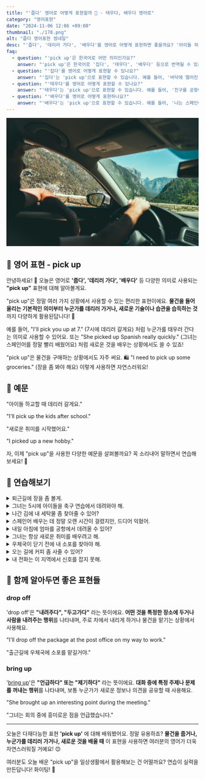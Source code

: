 ```yaml
---
title: "'줍다' 영어로 어떻게 표현할까 🚗 - 태우다, 배우다 영어로"
category: "영어표현"
date: "2024-11-06 12:06 +09:00"
thumbnail: "./178.png"
alt: "줍다 영어표현 썸네일"
desc: "'줍다', '데리러 가다', '배우다'를 영어로 어떻게 표현하면 좋을까요? '아이들 하교할 때 데리러 갈게요.', '새로운 취미를 시작했어요.' 등을 영어로 표현하는 법을 배워봅시다. 다양한 예문을 통해서 연습하고 본인의 표현으로 만들어 보세요."
faq:
  - question: "'pick up'은 한국어로 어떤 의미인가요?"
    answer: "'pick up'은 한국어로 '집다', '태우다', '배우다' 등으로 번역될 수 있습니다. 물건을 주워서 들어올리거나, 사람을 차에 태우거나, 새로운 기술이나 정보를 배우는 상황에서 사용됩니다."
  - question: "'집다'를 영어로 어떻게 표현할 수 있나요?"
    answer: "'집다'는 'pick up'으로 표현할 수 있습니다. 예를 들어, '바닥에 떨어진 연필을 집어주세요'는 'Please pick up the pencil on the floor'로 말할 수 있습니다."
  - question: "'태우다'를 영어로 어떻게 표현할 수 있나요?"
    answer: "'태우다'는 'pick up'으로 표현할 수 있습니다. 예를 들어, '친구를 공항에 태우러 가야 해'는 'I need to pick up my friend from the airport'로 말할 수 있습니다."
  - question: "'배우다'를 영어로 어떻게 표현하나요?"
    answer: "'배우다'는 'pick up'으로 표현할 수 있습니다. 예를 들어, '나는 스페인어를 쉽게 배웠어'는 'I picked up Spanish easily'로 표현할 수 있습니다."
---
```


![운전하면서 웃고있는 남성](./178-1.jpg)

## 🌟 영어 표현 - pick up

안녕하세요! 👋 오늘은 영어로 **'줍다', '데리러 가다', '배우다'** 등 다양한 의미로 사용되는 **"pick up"** 표현에 대해 알아볼게요.

"pick up"은 정말 여러 가지 상황에서 사용할 수 있는 편리한 표현이에요. **물건을 들어 올리는 기본적인 의미부터 누군가를 데리러 가거나, 새로운 기술이나 습관을 습득하는 것**까지 다양하게 활용된답니다! 🚗

예를 들어, "I'll pick you up at 7." (7시에 데리러 갈게요) 처럼 누군가를 태우러 간다는 의미로 사용할 수 있어요. 또는 "She picked up Spanish really quickly." (그녀는 스페인어를 정말 빨리 배웠어요) 처럼 새로운 것을 배우는 상황에서도 쓸 수 있죠!

"pick up"은 물건을 구매하는 상황에서도 자주 써요. 🛍️ "I need to pick up some groceries." (장을 좀 봐야 해요) 이렇게 사용하면 자연스러워요!

<div 
  data-inline-banner="🎉 새해에는 스픽 AI와 함께 영어 공부하자" 
  data-inline-banner-subtext="설날 특별 할인으로 60%할인 + 추가 7만원 할인! (~2/3)" 
  data-inline-banner-link="https://app.usespeak.com/kr-ko/sale/kr-affiliate-special/?ref=engple-inline"
  data-inline-banner-caption="해당 링크를 통해 구매시 일정액의 수수료를 지급받습니다.">
</div>

## 📖 예문

"아이들 하교할 때 데리러 갈게요."

"I'll pick up the kids after school."

"새로운 취미를 시작했어요."

"I picked up a new hobby."

자, 이제 "pick up"을 사용한 다양한 예문을 살펴볼까요? 꼭 소리내어 말하면서 연습해보세요! 🎯

## 💬 연습해보기

<details>
<summary>퇴근길에 장을 좀 볼게.</summary>
<span>I'll pick up some groceries on my way home from work.</span>
</details>

<details>
<summary>그녀는 5시에 아이들을 축구 연습에서 데려와야 해.</summary>
<span>She needs to pick up her kids from soccer <a href="/blog/in-english/247.practice/">practice</a> at 5.</span>
</details>

<details>
<summary>나간 김에 내 세탁물 좀 찾아줄 수 있어?</summary>
<span>Hey, could you pick up my dry cleaning while you're out?</span>
</details>

<details>
<summary>스페인어 배우는 데 정말 오랜 시간이 걸렸지만, 드디어 익혔어.</summary>
<span>It <a href="/blog/in-english/010.take-a-while/">took me forever</a> to pick up Spanish, but I <a href="/blog/in-english/182.finally/">finally</a> got it.</span>
</details>

<details>
<summary>내일 아침에 엄마를 공항에서 데려올 수 있어?</summary>
<span>Can you pick up Mom from the airport tomorrow morning?</span>
</details>

<details>
<summary>그녀는 항상 새로운 취미를 배우려고 해.</summary>
<span>She's always <a href="/blog/in-english/117.try-to/">trying to</a> pick up new hobbies.</span>
</details>

<details>
<summary>우체국이 닫기 전에 내 소포를 찾아야 해.</summary>
<span>I need to pick up my package from the post office before it closes.</span>
</details>

<details>
<summary>오는 길에 커피 좀 사줄 수 있어?</summary>
<span>Could you pick up some coffee on your way over?</span>
</details>

<details>
<summary>내 전화는 이 지역에서 신호를 잡지 못해.</summary>
<span>My phone isn't picking up any signal in this area.</span>
</details>

## 🤝 함께 알아두면 좋은 표현들

### drop off

'drop off'은 **"내려주다", "두고가다"** 라는 뜻이에요. **어떤 것을 특정한 장소에 두거나 사람을 내려주는 행위**를 나타내며, 주로 차에서 내리게 하거나 물건을 맡기는 상황에서 사용해요.

"I'll drop off the package at the post office on my way to work."

"출근길에 우체국에 소포를 맡길거야."

### bring up

'[bring up](/blog/in-english/122.bring-up/)'은 **"언급하다" 또는 "제기하다"** 라는 뜻이에요. **대화 중에 특정 주제나 문제를 꺼내는 행위**를 나타내며, 보통 누군가가 새로운 정보나 의견을 공유할 때 사용해요.

"She brought up an interesting point during the meeting."

"그녀는 회의 중에 흥미로운 점을 언급했습니다."

---

오늘은 다재다능한 표현 **'pick up'** 에 대해 배워봤어요. 정말 유용하죠? **물건을 줍거나, 누군가를 데리러 가거나, 새로운 것을 배울 때** 이 표현을 사용하면 여러분의 영어가 더욱 자연스러워질 거예요! 😊

여러분도 오늘 배운 "pick up"을 일상생활에서 활용해보는 건 어떨까요? 연습이 실력을 만든답니다! 화이팅! 💪

